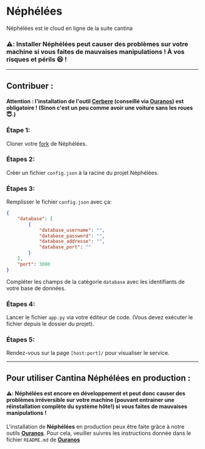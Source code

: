 # Néphélées

Néphélées est le cloud en ligne de la suite cantina

### ⚠️: Installer Néphélées peut causer des problèmes sur votre machine si vous faites de mauvaises manipulations ! À vos risques et périls 😆 !

***

## Contribuer :

#### Attention : l'installation de l'outil [Cerbere](https://github.com/Cantina-Org/Cerbere) (conseillé via [Ouranos](https://github.com/Cantina-Org/Ouranos)) est obligatoire ! (Sinon c'est un peu comme avoir une voiture sans les roues 😇.)

### Étape 1:
Cloner votre [fork](https://github.com/Cantina-Org/Néphélées/fork) de Néphélées.

### Étapes 2:
Créer un fichier `config.json` à la racine du projet Néphélées.

### Étapes 3:
Remplisser le fichier `config.json` avec ça: 
```json
{
    "database": [
        {
            "database_username": "",
            "database_password": "",
            "database_addresse": "",
            "database_port": ""
        }
    ],
    "port": 3000
}
``` 
Compléter les champs de la catégorie `database` avec les identifiants de votre base de données.

### Étapes 4:
Lancer le fichier `app.py` via votre éditeur de code. (Vous devez exécuter le fichier depuis le dossier du projet). 

### Étapes 5:
Rendez-vous sur la page `[host:port]/` pour visualiser le service.

*** 

## Pour utiliser Cantina Néphélées en production :

#### ⚠️: Néphélées est encore en développement et peut donc causer des problèmes irréversible sur votre machine (pouvant entrainer une réinstallation complète du système hôte!) si vous faites de mauvaises manipulations !

L'installation de **Néphélées** en production peux être faite grâce à notre outils [**Ouranos**](https://github.com/Cantina-Org/Ouranos). 
Pour cela, veuiller suivres les instructions donnée dans le fichier `README.md` de [**Ouranos**](https://github.com/Cantina-Org/Ouranos)

